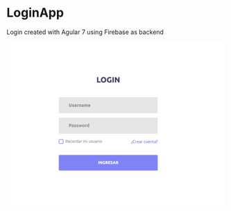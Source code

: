 # LoginApp

Login created with Agular 7 using Firebase as backend

![](https://github.com/Klerith/angular-login-demoapp/blob/master/src/assets/images/demo.png?raw=true)
